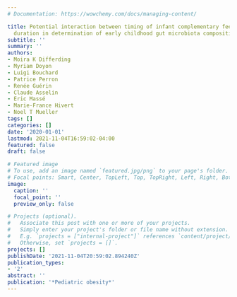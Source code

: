 ```yaml
---
# Documentation: https://wowchemy.com/docs/managing-content/

title: Potential interaction between timing of infant complementary feeding and breastfeeding
  duration in determination of early childhood gut microbiota composition and BMI
subtitle: ''
summary: ''
authors:
- Moira K Differding
- Myriam Doyon
- Luigi Bouchard
- Patrice Perron
- Renée Guérin
- Claude Asselin
- Eric Massé
- Marie-France Hivert
- Noel T Mueller
tags: []
categories: []
date: '2020-01-01'
lastmod: 2021-11-04T16:59:02-04:00
featured: false
draft: false

# Featured image
# To use, add an image named `featured.jpg/png` to your page's folder.
# Focal points: Smart, Center, TopLeft, Top, TopRight, Left, Right, BottomLeft, Bottom, BottomRight.
image:
  caption: ''
  focal_point: ''
  preview_only: false

# Projects (optional).
#   Associate this post with one or more of your projects.
#   Simply enter your project's folder or file name without extension.
#   E.g. `projects = ["internal-project"]` references `content/project/deep-learning/index.md`.
#   Otherwise, set `projects = []`.
projects: []
publishDate: '2021-11-04T20:59:02.894240Z'
publication_types:
- '2'
abstract: ''
publication: '*Pediatric obesity*'
---
```

